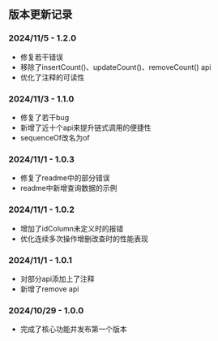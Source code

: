 ## 版本更新记录

### 2024/11/5 - 1.2.0

- 修复若干错误
- 移除了insertCount()、updateCount()、removeCount() api
- 优化了注释的可读性

### 2024/11/3 - 1.1.0

- 修复了若干bug
- 新增了近十个api来提升链式调用的便捷性
- sequenceOf改名为of

### 2024/11/1 - 1.0.3

- 修复了readme中的部分错误
- readme中新增查询数据的示例

### 2024/11/1 - 1.0.2

- 增加了idColumn未定义时的报错
- 优化连续多次操作增删改查时的性能表现

### 2024/11/1 - 1.0.1

- 对部分api添加上了注释
- 新增了remove api

### 2024/10/29 - 1.0.0

- 完成了核心功能并发布第一个版本

